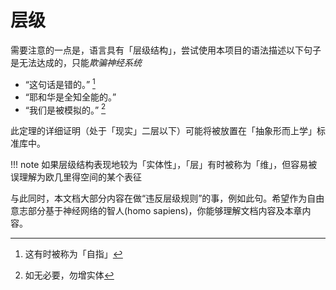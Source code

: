 # 层级
需要注意的一点是，语言具有「层级结构」，尝试使用本项目的语法描述以下句子是无法达成的，只能*欺骗神经系统*
* “这句话是错的。” [^1]
* “耶和华是全知全能的。”
* “我们是被模拟的。” [^2]

此定理的详细证明（处于「现实」二层以下）可能将被放置在「抽象形而上学」标准库中。

!!! note
	如果层级结构表现地较为「实体性」，「层」有时被称为「维」，但容易被误理解为欧几里得空间的某个表征

与此同时，本文档大部分内容在做“违反层级规则”的事，例如此句。希望作为自由意志部分基于神经网络的智人(homo sapiens)，你能够理解文档内容及本章内容。

[^1]: 这有时被称为「自指」
[^2]: 如无必要，勿增实体
